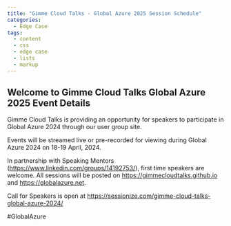 ```yaml
---
title: "Gimme Cloud Talks - Global Azure 2025 Session Schedule"
categories:
  - Edge Case
tags:
  - content
  - css
  - edge case
  - lists
  - markup
---
```


<!-- Google tag (gtag.js) -->
<script async src="https://www.googletagmanager.com/gtag/js?id=G-VFFBW7ZJ04"></script>
<script>
  window.dataLayer = window.dataLayer || [];
  function gtag(){dataLayer.push(arguments);}
  gtag('js', new Date());

  gtag('config', 'G-VFFBW7ZJ04');
</script>

## Welcome to Gimme Cloud Talks Global Azure 2025 Event Details ##

Gimme Cloud Talks is providing an opportunity for speakers to participate in Global Azure 2024 through our user group site.  

Events will be streamed live or pre-recorded for viewing during Global Azure 2024 on 18-19 April, 2024.  

In partnership with Speaking Mentors (<https://www.linkedin.com/groups/14192753/>), first time speakers are welcome. All sessions will be posted on <https://gimmecloudtalks.github.io> and <https://globalazure.net>.

Call for Speakers is open at <https://sessionize.com/gimme-cloud-talks-global-azure-2024/>

#GlobalAzure

<script type="text/javascript" src="https://sessionize.com/api/v2/dnbu2t9y/view/Sessions"></script>
